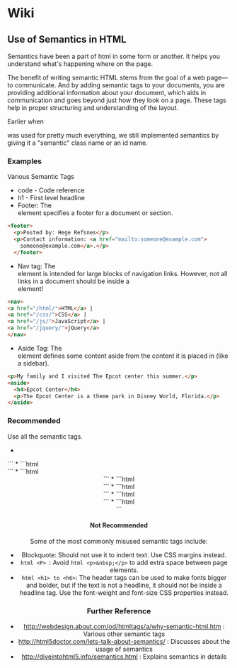 # Wiki
## Use of Semantics in HTML

Semantics have been a part of html in some form or another. It helps you understand what's happening where on the page.

The benefit of writing semantic HTML stems from the goal of a web page—to communicate. And by adding semantic tags to your documents, you are providing additional information about your document, which aids in communication and goes beyond just how they look on a page.
These tags help in proper structuring and understanding of the layout.

Earlier when <div> was used for pretty much everything, we still implemented semantics by giving it a "semantic" class name or an id name.

### Examples
Various Semantic Tags

* code - Code reference
* h1 - First level headline
* Footer: The <footer> element specifies a footer for a document or section.

```html
<footer>
  <p>Posted by: Hege Refsnes</p>
  <p>Contact information: <a href="mailto:someone@example.com">
    someone@example.com</a>.</p>
  </footer>
```
* Nav tag: The <nav> element is intended for large blocks of navigation links. However, not all links in a document should be inside a <nav> element!

```html
<nav>
<a href="/html/">HTML</a> |
<a href="/css/">CSS</a> |
<a href="/js/">JavaScript</a> |
<a href="/jquery/">jQuery</a>
</nav>
```

* Aside Tag: The <aside> element defines some content aside from the content it is placed in (like a sidebar).

```html 
<p>My family and I visited The Epcot center this summer.</p>
<aside>
  <h4>Epcot Center</h4>
  <p>The Epcot Center is a theme park in Disney World, Florida.</p>
</aside>
```

### Recommended

Use all the semantic tags. 
* ```html
 <nav> 
  ```
* ```html 
<aside> 
```
* ```html 
<header> ```
* ```html 
<footer> ```
* ```html 
<article> ```
* ```html 
<section> ```
* ```html 
<main> ```

#### Not Recommended

Some of the most commonly misused semantic tags include:

* Blockquote: Should not use it to indent text. Use CSS margins instead.
* ```html <P> ```: Avoid ```html <p>&nbsp;</p>``` to add extra space between page elements.
* ```html <h1> to <h6>```: The header tags can be used to make fonts bigger and bolder, but if the text is not a headline, it should not be inside a headline tag. Use the font-weight and font-size CSS properties instead.

### Further Reference
* http://webdesign.about.com/od/htmltags/a/why-semantic-html.htm : Various other semantic tags
* http://html5doctor.com/lets-talk-about-semantics/ : Discusses about the usage of semantics
* http://diveintohtml5.info/semantics.html : Explains semantics in details